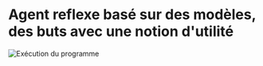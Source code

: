 # Agent reflexe basé sur des modèles, des buts avec une notion d'utilité

![Exécution du programme](https://github.com/RemiFELIN/AC_Workspace/tree/main/ressources/agent_reflexe_modele_but_utilite/img/agent_reflexe_modele_but_utilite_output.png)
